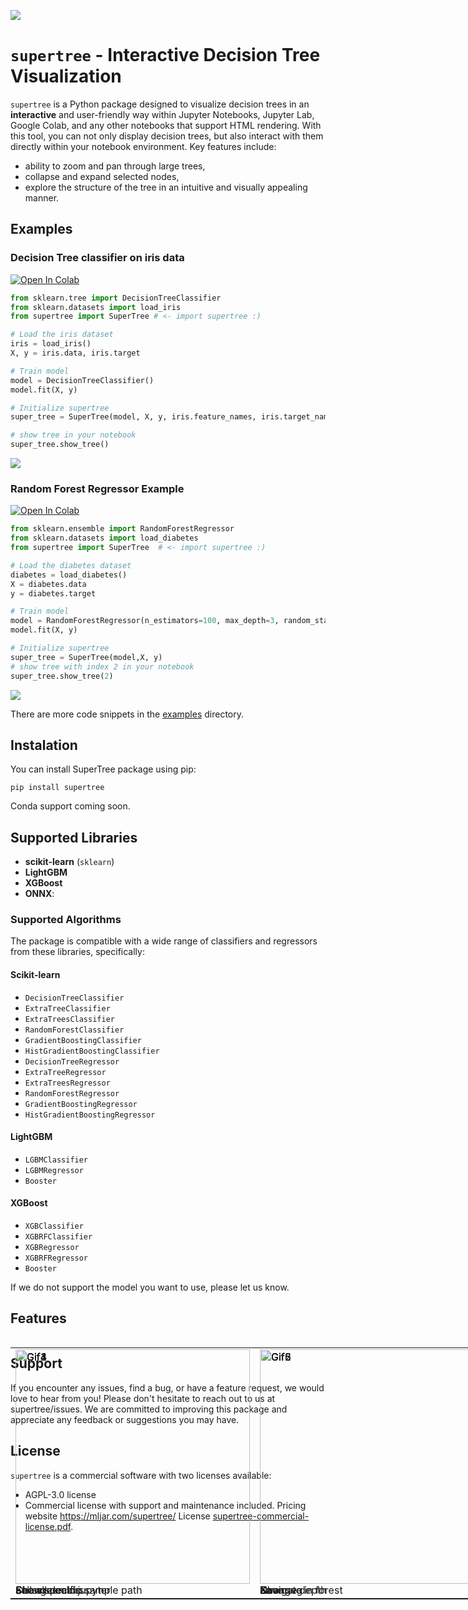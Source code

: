 ![](https://raw.githubusercontent.com/mljar/supertree/main/media/supertree2.gif)

# `supertree` - Interactive Decision Tree Visualization

`supertree` is a Python package designed to visualize decision trees in an **interactive** and user-friendly way within Jupyter Notebooks, Jupyter Lab, Google Colab, and any other notebooks that support HTML rendering. With this tool, you can not only display decision trees, but also interact with them directly within your notebook environment. Key features include:
- ability to zoom and pan through large trees,
- collapse and expand selected nodes, 
- explore the structure of the tree in an intuitive and visually appealing manner.

## Examples

### Decision Tree classifier on iris data 

<a target="_blank" href="https://colab.research.google.com/drive/1f2Xu8CwbXaT33hvh-ze0JK3sBSpXBt5T?usp=sharing">
  <img src="https://colab.research.google.com/assets/colab-badge.svg" alt="Open In Colab"/>
</a>

```python
from sklearn.tree import DecisionTreeClassifier
from sklearn.datasets import load_iris
from supertree import SuperTree # <- import supertree :)

# Load the iris dataset
iris = load_iris()
X, y = iris.data, iris.target

# Train model
model = DecisionTreeClassifier()
model.fit(X, y)

# Initialize supertree
super_tree = SuperTree(model, X, y, iris.feature_names, iris.target_names)

# show tree in your notebook
super_tree.show_tree()
```

![](https://raw.githubusercontent.com/mljar/supertree/main/media/classifier.png)

### Random Forest Regressor Example

<a target="_blank" href="https://colab.research.google.com/drive/1nR7GlrIKcMQYdnMm_duY7a6vscyqTCMj?usp=sharing">
  <img src="https://colab.research.google.com/assets/colab-badge.svg" alt="Open In Colab"/>
</a>

```python
from sklearn.ensemble import RandomForestRegressor
from sklearn.datasets import load_diabetes
from supertree import SuperTree  # <- import supertree :)

# Load the diabetes dataset
diabetes = load_diabetes()
X = diabetes.data
y = diabetes.target

# Train model
model = RandomForestRegressor(n_estimators=100, max_depth=3, random_state=42)
model.fit(X, y)

# Initialize supertree
super_tree = SuperTree(model,X, y)
# show tree with index 2 in your notebook
super_tree.show_tree(2)
```

![](https://raw.githubusercontent.com/mljar/supertree/main/media/regressor.png)

There are more code snippets in the [examples](examples) directory.



## Instalation
You can install SuperTree package using pip:

```
pip install supertree
```

Conda support coming soon.

## Supported Libraries

- **scikit-learn** (`sklearn`)
- **LightGBM**
- **XGBoost**
- **ONNX**:

### Supported Algorithms

The package is compatible with a wide range of classifiers and regressors from these libraries, specifically:

#### Scikit-learn
- `DecisionTreeClassifier`
- `ExtraTreeClassifier`
- `ExtraTreesClassifier`
- `RandomForestClassifier`
- `GradientBoostingClassifier`
- `HistGradientBoostingClassifier`
- `DecisionTreeRegressor`
- `ExtraTreeRegressor`
- `ExtraTreesRegressor`
- `RandomForestRegressor`
- `GradientBoostingRegressor`
- `HistGradientBoostingRegressor`

#### LightGBM
- `LGBMClassifier`
- `LGBMRegressor`
- `Booster`

#### XGBoost
- `XGBClassifier`
- `XGBRFClassifier`
- `XGBRegressor`
- `XGBRFRegressor`
- `Booster`

If we do not support the model you want to use, please let us know.

## Features

<div style="overflow: hidden;">
  <table style="table-layout: fixed; width: 100%; position: absolute;'">
  <tr>
    <td><img src="https://github.com/mljar/supertree/blob/main/media/videos/2_regression_details-ezgif.com-video-to-gif-converter.gif" alt="Gif1" width="375"/><br/>See all deatils</td>
    <td><img src="https://github.com/mljar/supertree/blob/main/media/videos/1_supertree_zoom_an_reset-ezgif.com-video-to-gif-converter.gif" alt="Gif2" width="375"/><br/>Zoom</td>
  </tr>
  </table>
  <table style="table-layout: fixed; width: 100%; position: absolute;'">
    <tr>
    <td><img src="https://github.com/mljar/supertree/blob/main/media/videos/4_fullscreen-ezgif.com-video-to-gif-converter.gif" alt="Gif4" width="375"/><br/>Fullscreen in jupyter</td>
    <td><img src="https://github.com/mljar/supertree/blob/main/media/videos/6_change_depth_dynamicaly-ezgif.com-video-to-gif-converter.gif" alt="Gif5" width="375"/><br/>Change depth</td>
  </tr>
    </table>
  <table style="table-layout: fixed; width: 100%; position: absolute;'">
      <td><img src="https://github.com/mljar/supertree/blob/main/media/videos/3_amount_of_sample_visualized-ezgif.com-video-to-gif-converter.gif" alt="Gif3" width="375"/><br/>a</td>
          <td><img src="https://github.com/mljar/supertree/blob/main/media/videos/7_path_to_leaf-ezgif.com-video-to-gif-converter.gif" alt="Gif6" width="375"/><br/>aa</td>
  <tr>
</table>
   <table style="table-layout: fixed; width: 100%; position: absolute;'">
    <tr>
    <td><img src="https://github.com/mljar/supertree/blob/main/media/videos/change_palette.gif" alt="Gif4" width="375"/><br/>Change colors</td>
    <td><img src="https://github.com/mljar/supertree/blob/main/media/videos/switch_tree_in_forest.gif" alt="Gif5" width="375"/><br/>Navigate in forest</td>
  </tr>
    </table>
   <table style="table-layout: fixed; width: 100%; position: absolute;'">
    <tr>
    <td><img src="https://github.com/mljar/supertree/blob/main/media/videos/sample_path.gif" alt="Gif4" width="375"/><br/>Show specific sample path</td>
    <td><img src="https://github.com/mljar/supertree/blob/main/media/videos/save_svg.gif" alt="Gif5" width="375"/><br/>Save svg</td>
  </tr>
    </table>
</div>

## Support

If you encounter any issues, find a bug, or have a feature request, we would love to hear from you! Please don't hesitate to reach out to us at supertree/issues. We are committed to improving this package and appreciate any feedback or suggestions you may have.

## License 

`supertree` is a commercial software with two licenses available:

- AGPL-3.0 license
- Commercial license with support and maintenance included. Pricing website https://mljar.com/supertree/ License [supertree-commercial-license.pdf](supertree-commercial-license.pdf).

